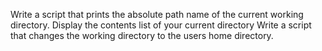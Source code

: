 Write a script that prints the absolute path name of the current working directory.
Display the contents list of your current directory
Write a script that changes the working directory to the users home directory.
